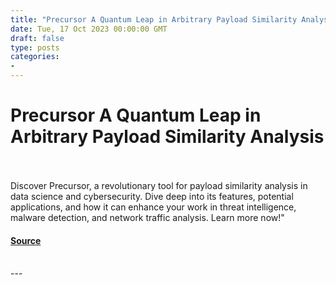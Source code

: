 ```yaml
---
title: "Precursor A Quantum Leap in Arbitrary Payload Similarity Analysis"
date: Tue, 17 Oct 2023 00:00:00 GMT
draft: false
type: posts
categories: 
- 
---
```

# Precursor A Quantum Leap in Arbitrary Payload Similarity Analysis

<br/>

<br/>
Discover Precursor, a revolutionary tool for payload similarity analysis in data science and cybersecurity. Dive deep into its features, potential applications, and how it can enhance your work in threat intelligence, malware detection, and network traffic analysis. Learn more now!"

#### [Source](https://www.greynoise.io/blog/precursor-a-quantum-leap-in-arbitrary-payload-similarity-analysis)

<br/>
---
